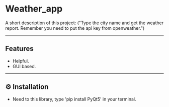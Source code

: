 #  Weather_app

A short description of this project:
    ("Type the city name and get the weather report. Remember you need to put the api key from openweather.")

---

##  Features

- Helpful.
- GUI based.



---

## ⚙️ Installation

- Need to this library, type 'pip install PyQt5' in your terminal.